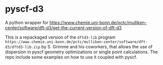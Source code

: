 # pyscf-d3
A python wrapper for https://www.chemie.uni-bonn.de/pctc/mulliken-center/software/dft-d3/get-the-current-version-of-dft-d3

This is a repackaged version of the `dftd3-lib` program `https://www.chemie.uni-bonn.de/pctc/mulliken-center/software/dft-d3/dftd3-lib.zip` by S. Grimme and his coworkers, that allows the use of dispersion in pyscf geometry optimizations or single point calculations. The repo include some examples on how to use it coupled with pyscf.

